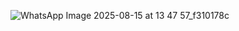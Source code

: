 ![WhatsApp Image 2025-08-15 at 13 47 57_f310178c](https://github.com/user-attachments/assets/de81a179-e7de-4946-ab6c-77ac65c850b2)
